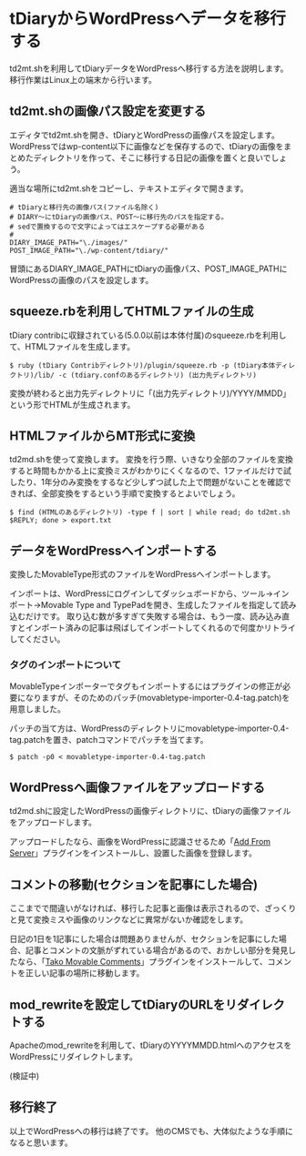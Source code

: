 
tDiaryからWordPressへデータを移行する
=====================================

td2mt.shを利用してtDiaryデータをWordPressへ移行する方法を説明します。
移行作業はLinux上の端末から行います。


td2mt.shの画像パス設定を変更する
--------------------------------

エディタでtd2mt.shを開き、tDiaryとWordPressの画像パスを設定します。
WordPressではwp-content以下に画像などを保存するので、tDiaryの画像をまとめたディレクトリを作って、そこに移行する日記の画像を置くと良いでしょう。

適当な場所にtd2mt.shをコピーし、テキストエディタで開きます。

    # tDiaryと移行先の画像パス(ファイル名除く)
    # DIARY〜にtDiaryの画像パス、POST〜に移行先のパスを指定する。
    # sedで置換するので文字によってはエスケープする必要がある
    #
    DIARY_IMAGE_PATH="\./images/"
    POST_IMAGE_PATH="\./wp-content/tdiary/"

冒頭にあるDIARY_IMAGE_PATHにtDiaryの画像パス、POST_IMAGE_PATHにWordPressの画像のパスを設定します。


squeeze.rbを利用してHTMLファイルの生成
---------------------------------------

tDiary contribに収録されている(5.0.0以前は本体付属)のsqueeze.rbを利用して、HTMLファイルを生成します。

    $ ruby (tDiary Contribディレクトリ)/plugin/squeeze.rb -p (tDiary本体ディレクトリ)/lib/ -c (tdiary.confのあるディレクトリ) (出力先ディレクトリ)

変換が終わると出力先ディレクトリに「(出力先ディレクトリ)/YYYY/MMDD」という形でHTMLが生成されます。


HTMLファイルからMT形式に変換
----------------------------

td2md.shを使って変換します。
変換を行う際、いきなり全部のファイルを変換すると時間もかかる上に変換ミスがわかりにくくなるので、1ファイルだけで試したり、1年分のみ変換をするなど少しずつ試した上で問題がないことを確認できれば、全部変換をするという手順で変換するとよいでしょう。

    $ find (HTMLのあるディレクトリ) -type f | sort | while read; do td2mt.sh $REPLY; done > export.txt


データをWordPressへインポートする
---------------------------------

変換したMovableType形式のファイルをWordPressへインポートします。

インポートは、WordPressにログインしてダッシュボードから、ツール→インポート→Movable Type and TypePadを開き、生成したファイルを指定して読み込むだけです。
取り込む数が多すぎて失敗する場合は、もう一度、読み込み直すとインポート済みの記事は飛ばしてインポートしてくれるので何度かリトライしてください。

### タグのインポートについて

MovableTypeインポーターでタグもインポートするにはプラグインの修正が必要になりますが、そのためのパッチ(movabletype-importer-0.4-tag.patch)を用意しました。

パッチの当て方は、WordPressのディレクトリにmovabletype-importer-0.4-tag.patchを置き、patchコマンドでパッチを当てます。

    $ patch -p0 < movabletype-importer-0.4-tag.patch


WordPressへ画像ファイルをアップロードする
----------------------------------------

td2md.shに設定したWordPressの画像ディレクトリに、tDiaryの画像ファイルをアップロードします。

アップロードしたなら、画像をWordPressに認識させるため「[Add From Server](https://wordpress.org/plugins/add-from-server/)」プラグインをインストールし、設置した画像を登録します。


コメントの移動(セクションを記事にした場合)
------------------------------------------

ここまでで間違いがなければ、移行した記事と画像は表示されるので、ざっくりと見て変換ミスや画像のリンクなどに異常がないか確認をします。

日記の1日を1記事にした場合は問題ありませんが、セクションを記事にした場合、記事とコメントの文脈がずれている場合があるので、おかしい部分を発見したなら、「[Tako Movable Comments](https://wordpress.org/plugins/tako-movable-comments/)」プラグインをインストールして、コメントを正しい記事の場所に移動します。


mod_rewriteを設定してtDiaryのURLをリダイレクトする
--------------------------------------------------

Apacheのmod_rewriteを利用して、tDiaryのYYYYMMDD.htmlへのアクセスをWordPressにリダイレクトします。

(検証中)


移行終了
--------

以上でWordPressへの移行は終了です。
他のCMSでも、大体似たような手順になると思います。
